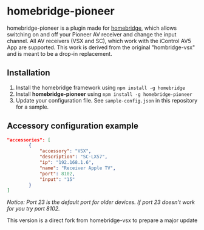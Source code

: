 # homebridge-pioneer

homebridge-pioneer is a plugin made for [homebridge](https://github.com/nfarina/homebridge),
which allows switching on and off your Pioneer AV receiver and change the input channel. 
All AV receivers (VSX and SC), which work with the iControl AV5 App are supported.
This work is derived from the original "hombridge-vsx" and is meant to be a drop-in replacement. 

## Installation

1. Install the homebridge framework using `npm install -g homebridge`
2. Install **homebridge-pioneer** using `npm install -g homebridge-pioneer`
3. Update your configuration file. See `sample-config.json` in this repository for a sample. 

## Accessory configuration example
```json
"accessories": [
        {
            "accessory": "VSX",
            "description": "SC-LX57",
            "ip": "192.168.1.6",
            "name": "Receiver Apple TV",
            "port": 8102,
            "input": "15"
        }
]
```

*Notice: Port 23 is the default port for older devices. If port 23 doesn't work for you try port 8102.*

This version is a direct fork from homebridge-vsx to prepare a major update
